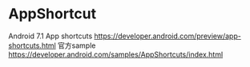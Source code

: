 # AppShortcut
 Android 7.1 App shortcuts
 https://developer.android.com/preview/app-shortcuts.html
 官方sample https://developer.android.com/samples/AppShortcuts/index.html